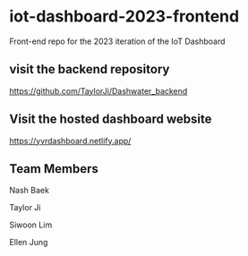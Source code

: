 # iot-dashboard-2023-frontend
Front-end repo for the 2023 iteration of the IoT Dashboard

## visit the backend repository
https://github.com/TaylorJi/Dashwater_backend

## Visit the hosted dashboard website
https://yvrdashboard.netlify.app/


## Team Members
Nash Baek

Taylor Ji

Siwoon Lim

Ellen Jung


